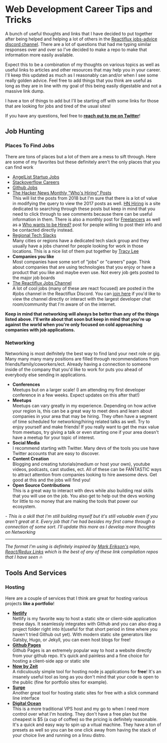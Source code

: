 # Web Development Career Tips and Tricks

A bunch of useful thoughts and links that I have decided to put together after being helped and helping a lot of others in the [Reactiflux jobs-advice discord channel](https://discord.gg/BDXNJqD). There are a lot of questions that had me typing similar responses over and over so I've decided to make a repo to make that information more easily available.

Expect this to be a combination of my thoughts on various topics as well as useful links to articles and other resources that may help you in your career. I'll keep this updated as much as I reasonably can and/or when I see some really golden advice. Feel free to add things that you think are useful as long as they are in line with my goal of this being easily digestable and not a massive link dump.

I have a ton of things to add but I'll be starting off with some links for those that are looking for jobs and tired of the usual sites!

If you have any questions, feel free to **[reach out to me on Twitter](https://twitter.com/Sonicrida)**! 

## Job Hunting

### Places To Find Jobs

There are tons of places but a lot of them are a mess to sift through. Here are some of my favorites but these definitely aren't the only places that you can find work

* [AngelList Startup Jobs](https://angel.co/jobs)
* [Stackoverflow Careers](https://stackoverflow.com/jobs)
* [Github Jobs](https://jobs.github.com/positions)
* [The Hacker News Monthly "Who's Hiring" Posts](https://hn.algolia.com/?sort=byDate&prefix=false&page=0&dateRange=all&type=story&storyText=false&query=Ask%20HN:%20Who%20is%20Hiring%3F%202018)  
  This will list the posts from 2018 but I'm sure that there is a lot of value in modifying the query to view the 2017 posts as well. [HN Hiring](http://hnhiring.me/) is a site dedicated to searching through these posts but keep in mind that you need to click through to see comments because there can be useful information in them. There is also a monthly post for [Freelancers](https://hn.algolia.com/?sort=byDate&prefix=false&page=0&dateRange=all&type=story&storyText=false&query=Ask%20HN:%20freelancer%3F%20seeking) as well as a [Who wants to be Hired?](https://hn.algolia.com/?sort=byDate&prefix=false&page=0&dateRange=all&type=story&storyText=false&query=Ask%20HN:%20Who%20wants%20to%20be%20hired) post for people willing to post their info and be contacted directly instead.
* [Regional Tech Slacks](https://github.com/ladyleet/tech-community-slacks)  
  Many cities or regions have a dedicated tech slack group and they usually have a jobs channel for people looking for work in those locations. This is a nice list of them put together by [Tracy Lee](https://github.com/ladyleet)
* **Companies you like**  
  Most companies have some sort of "jobs" or "careers" page. Think about companies that are using technologies that you enjoy or have a product that you like and maybe even use. Not every job gets posted to the major job boards
* [The Reactiflux Jobs Channel](http://jobs.reactiflux.com/)  
  A lot of cool jobs (many of these are react focused) are posted in the #jobs channel in the Reactiflux Discord. You can [join here](https://www.reactiflux.com/) if you'd like to view the channel directly or interact with the largest developer chat room/community that I'm aware of on the internet.

**Keep in mind that networking will always be better than any of the things listed above. I'll write about that soon but keep in mind that you're up against the world when you're only focused on cold approaching companies with job applications.** 

### Networking

Networking is most deifnitely the best way to find land your next role or gig. Many many many many positions are filled through recommendations from friends/family/coworkers/ect. Already having a connection to someone inside of the company that you'd like to work for puts you ahead of everybody else sending in applications.

* **Conferences**  
Meetups but on a larger scale! (I am attending my first developer conference in a few weeks. Expect updates on this after that!)
* **Meetups**  
Meetups can vary greatly in my experience. Depending on how active your region is, this can be a great way to meet devs and learn about companies in your area that may be hiring. They often have a segment of time scheduled for networking/hiring related talks as well. Try to enjoy yourself and make friends! If you really want to get the max value from meetups, try giving a talk or even starting one if your area doesn't have a meetup for your topic of interest.
* **Social Media**  
I recommend starting with Twitter. Many devs of the tools you use have Twitter accounts that are easy to discover.
* **Content Creation**  
Blogging and creating tutorials(medium or host your own), youtube videos, podcasts, cast studies, ect. All of these can be FANTASTIC ways to attract attention from companies looking to hire awesome devs. Get good at this and the jobs will find you!
* **Open Source Contributions**  
This is a great way to interact with devs while also building real skills that you will use on the job. You also get to help out the devs working for little to no money that are making the tools that power our ecosystem.

*- This is a skill that I'm still building myself but it's still valuable even if you aren't great at it. Every job that I've had besides my first came through a connection of some sort. I'll update this more as I develop more thoughts on Networking*

---

*The format I'm using is definitely inspired by [Mark Erikson's](https://twitter.com/acemarke) repo, [React/Redux Links](https://github.com/markerikson/react-redux-links) which is the best of any of these link compilation repos that I have seen* :fire:

## Tools And Services

### Hosting

Here are a couple of services that I think are great for hosting various projects **like a portfolio**!

* **[Netlify](https://www.netlify.com/)**  
Netlify is my favorite way to host a static site or client-side application these days. It seamlessly integrates with Github and you can also drag a project folder right into it(useful for that short period in time where you haven't tried Github out yet). With modern static site generators like Gatsby, Hugo, or Jekyll, you can even host blogs for free!
* **[Github Pages](https://pages.github.com/)**  
Github Pages is an extremely popular way to host a website directly from your github repo. It's quick and painless and a fine choice for hosting a client-side app or static site
* **[Now by Zeit](https://zeit.co/now)**  
A ridiculously simple tool for hosting node js applications for **free**! It's an insanely useful tool as long as you don't mind that your code is open to the public (fine for portfolio sites for example).
* **[Surge](https://surge.sh/)**  
Another great tool for hosting static sites for free with a slick command line interface
* **[Digital Ocean](https://www.digitalocean.com/)**  
This is a more traditional VPS host and my go to when I need more control over what I'm hosting. They don't have a free plan but the cheapest is $5 (a cup of coffee) so the pricing is definitely reasonable. It's a quick and easy way to spin up a vitual machine. They have a ton of presets as well so you can be one click away from having the stack of your choice live and running on a linxu distro.